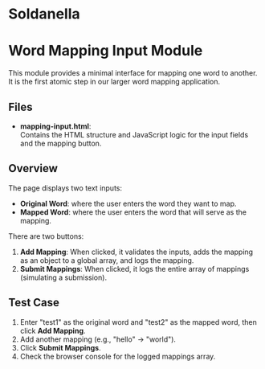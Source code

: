 # Soldanella

# Word Mapping Input Module

This module provides a minimal interface for mapping one word to another. It is the first atomic step in our larger word mapping application.

## Files

- **mapping-input.html**:  
  Contains the HTML structure and JavaScript logic for the input fields and the mapping button.


## Overview

The page displays two text inputs:
- **Original Word**: where the user enters the word they want to map.
- **Mapped Word**: where the user enters the word that will serve as the mapping.

There are two buttons:
1. **Add Mapping**: When clicked, it validates the inputs, adds the mapping as an object to a global array, and logs the mapping.
2. **Submit Mappings**: When clicked, it logs the entire array of mappings (simulating a submission).

## Test Case

1. Enter "test1" as the original word and "test2" as the mapped word, then click **Add Mapping**.
2. Add another mapping (e.g., "hello" -> "world").
3. Click **Submit Mappings**.
4. Check the browser console for the logged mappings array.